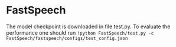 # FastSpeech

The model checkpoint is downloaded in file test.py. To evaluate the performance one should run ```!python FastSpeech/test.py -c FastSpeech/fastspeech/configs/test_config.json```
